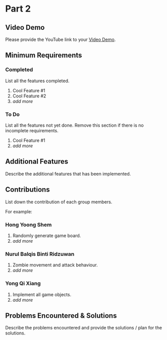 # Part 2

## Video Demo

Please provide the YouTube link to your [Video Demo](https://youtube.com).

## Minimum Requirements

### Completed

List all the features completed.

1. Cool Feature #1
2. Cool Feature #2
3. *add more*

### To Do

List all the features not yet done. Remove this section if there is no incomplete requirements.

1. Cool Feature #1
2. *add more*

## Additional Features

Describe the additional features that has been implemented.

## Contributions

List down the contribution of each group members.

For example:

### Hong Yoong Shem       

1. Randomly generate game board.
2. *add more*

### Nurul Balqis Binti Ridzuwan   

1. Zombie movement and attack behaviour.
2. *add more*

### Yong Qi Xiang 

1. Implement all game objects.
2. *add more*

## Problems Encountered & Solutions

Describe the problems encountered and provide the solutions / plan for the solutions.
